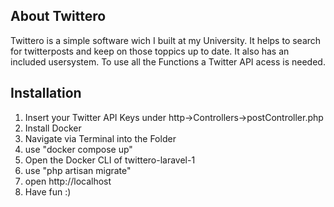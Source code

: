 ## About Twittero

Twittero is a simple software wich I built at my University. It helps to search for twitterposts and keep on those toppics up to date. It also has an included usersystem. To use all the Functions a Twitter API acess is needed.

## Installation
1. Insert your Twitter API Keys under http->Controllers->postController.php
2. Install Docker
3. Navigate via Terminal into the Folder
4. use "docker compose up"
5. Open the Docker CLI of twittero-laravel-1 
6. use "php artisan migrate"
7. open http://localhost
8. Have fun :)

